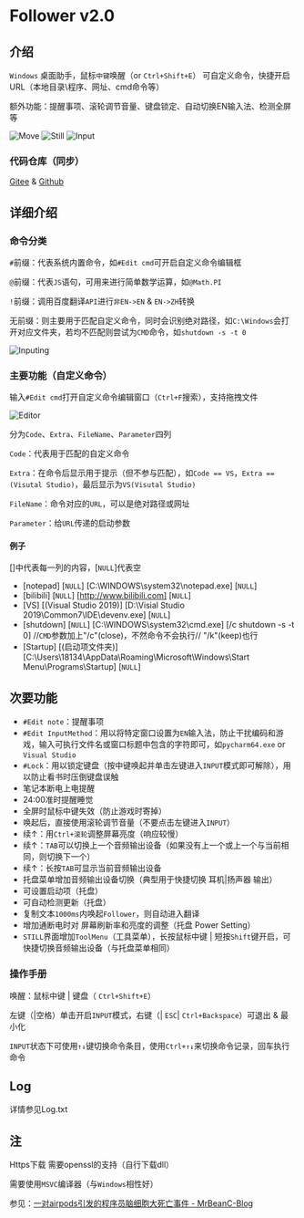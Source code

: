 # Follower v2.0

## 介绍

`Windows` 桌面助手，鼠标`中键`唤醒（or `Ctrl+Shift+E`）
可自定义命令，快捷开启URL（本地目录\程序、网址、cmd命令等）

额外功能：提醒事项、滚轮调节音量、键盘锁定、自动切换EN输入法、检测全屏等

![Move](https://s1.ax1x.com/2022/05/23/X9uXdK.png)  ![Still](https://s1.ax1x.com/2022/05/23/X9KiLt.png)  ![Input](https://s1.ax1x.com/2022/05/23/X9KeJg.png)

### 代码仓库（同步）

[Gitee](https://gitee.com/mrbeanc/follower-v2.0) & [Github](https://github.com/MrBeanCpp/Follower-v2.0/tree/v2.14.7)

## 详细介绍

### 命令分类

`#`前缀：代表系统内置命令，如`#Edit cmd`可开启自定义命令编辑框

`@`前缀：代表`JS`语句，可用来进行简单数学运算，如`@Math.PI`

`!`前缀：调用百度翻译`API`进行`非EN->EN` & `EN->ZH`转换

无前缀：则主要用于匹配自定义命令，同时会识别绝对路径，如`C:\Windows`会打开对应文件夹，若均不匹配则尝试为`CMD`命令，如`shutdown -s -t 0`

![Inputing](https://s1.ax1x.com/2022/05/23/X9K8oT.png)

### 主要功能（自定义命令）

输入`#Edit cmd`打开自定义命令编辑窗口（`Ctrl+F`搜索），支持拖拽文件

![Editor](https://s1.ax1x.com/2022/05/23/X9KITf.md.png)

分为`Code`、`Extra`、`FileName`、`Parameter`四列

`Code`：代表用于匹配的自定义命令

`Extra`：在命令后显示用于提示（但不参与匹配），如`Code == VS`，`Extra == (Visutal Studio)`，最后显示为`VS(Visutal Studio)`

`FileName`：命令对应的`URL`，可以是绝对路径或网址

`Parameter`：给`URL`传递的启动参数

#### 例子

[]中代表每一列的内容，[`NULL`]代表空

- [notepad] [`NULL`] [C:\WINDOWS\system32\notepad.exe] [`NULL`]
- [bilibili] [`NULL`] [http://www.bilibili.com] [`NULL`]
- [VS] [(Visual Studio 2019)] [D:\Visial Studio 2019\Common7\IDE\devenv.exe] [`NULL`]
- [shutdown] [`NULL`] [C:\WINDOWS\system32\cmd.exe] [/c shutdown -s -t 0]    //`CMD`参数加上"/c"(close)，不然命令不会执行// "/k"(keep)也行
- [Startup] [(启动项文件夹)] [C:\Users\18134\AppData\Roaming\Microsoft\Windows\Start Menu\Programs\Startup] [`NULL`]

## 次要功能

- `#Edit note`：提醒事项
- `#Edit InputMethod`：用以将特定窗口设置为`EN`输入法，防止干扰编码和游戏，输入可执行文件名或窗口标题中包含的字符即可，如`pycharm64.exe` or `Visual Studio`
- `#Lock`：用以锁定键盘（按中键唤起并单击左键进入`INPUT`模式即可解除），用以防止看书时压倒键盘误触
- 笔记本断电上电提醒
- 24:00准时提醒睡觉
- 全屏时鼠标中键失效（防止游戏时寄掉）
- 唤起后，直接使用滚轮调节音量（不要点击左键进入`INPUT`）
- 续↑：用`Ctrl+滚轮`调整屏幕亮度（响应较慢）
- 续↑：`TAB`可以切换上一个音频输出设备（如果没有上一个或上一个与当前相同，则切换下一个）
- 续↑：长按`TAB`可显示当前音频输出设备
- 托盘菜单增加音频输出设备切换（典型用于快捷切换 耳机|扬声器 输出）
- 可设置启动项（托盘）
- 可自动检测更新（托盘）
- 复制文本`1000ms`内唤起`Follower`，则自动进入翻译
- 增加通断电时对 屏幕刷新率和亮度的调整（托盘 Power Setting）
- `STILL`界面增加`ToolMenu`（工具菜单），长按鼠标中键 | 短按`Shift`键开启，可快捷切换音频输出设备（与托盘菜单相同）

### 操作手册

唤醒：鼠标中键 | 键盘（ `Ctrl+Shift+E`）

左键（|空格）单击开启`INPUT`模式，右键（| `ESC`| `Ctrl+Backspace`）可退出 & 最小化

`INPUT`状态下可使用`↑↓`键切换命令条目，使用`Ctrl+↑↓`来切换命令记录，回车执行命令

## Log

详情参见Log.txt

## 注

Https下载 需要openssl的支持（自行下载dll）

需要使用`MSVC`编译器（与`Windows`相性好）

参见：[一对airpods引发的程序员脑细胞大死亡事件 - MrBeanC-Blog](https://mrbeancpp.github.io/2022/10/10/%E4%B8%80%E5%AF%B9airpods%E5%BC%95%E5%8F%91%E7%9A%84%E7%A8%8B%E5%BA%8F%E5%91%98%E8%84%91%E7%BB%86%E8%83%9E%E5%A4%A7%E6%AD%BB%E4%BA%A1%E4%BA%8B%E4%BB%B6/)

